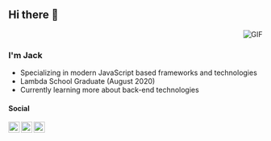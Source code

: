 ## Hi there 🚀 

<img align="right" alt="GIF" src="https://media.giphy.com/media/YoDwiG3Dik0kiaiHuZ/giphy.gif" />
<br />

### I'm Jack
- Specializing in modern JavaScript based frameworks and technologies
- Lambda School Graduate (August 2020) 
- Currently learning more about back-end technologies

#### Social
<a href="https://twitter.com/jskway">
  <img align="left" alt="Jack's Twitter" width="22px" src="https://cdn.jsdelivr.net/npm/simple-icons@v3/icons/twitter.svg" />
</a>
<a href="https://www.linkedin.com/in/jackskim/">
  <img align="left" alt="Jack's Linkedin" width="22px" src="https://cdn.jsdelivr.net/npm/simple-icons@v3/icons/linkedin.svg" />
</a>
<a href="mailto:jackskim29@gmail.com">
  <img align="left" alt="Jack's Linkedin" width="22px" src="https://cdn.jsdelivr.net/npm/simple-icons@v3/icons/gmail.svg" />
</a>
